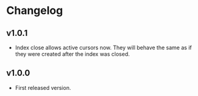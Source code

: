 Changelog
=========

v1.0.1
------

* Index close allows active cursors now. They will behave the same as if they were created
  after the index was closed.

v1.0.0
------

* First released version.
